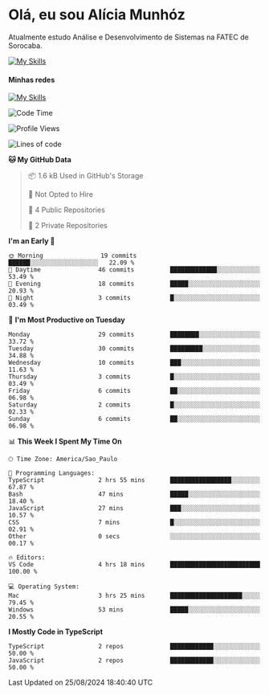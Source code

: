 # Olá, eu sou Alícia Munhóz

<p>Atualmente estudo Análise e Desenvolvimento de Sistemas na FATEC de Sorocaba.</p>

[![My Skills](https://skillicons.dev/icons?i=html,css,js,nodejs,ts)](https://skillicons.dev)

#### Minhas redes
[![My Skills](https://skillicons.dev/icons?i=linkedin)](https://www.linkedin.com/in/aliciamunhozfrancodecamargo/)

<!--START_SECTION:waka-->
![Code Time](http://img.shields.io/badge/Code%20Time-4%20hrs%2021%20mins-blue)

![Profile Views](http://img.shields.io/badge/Profile%20Views-138-blue)

![Lines of code](https://img.shields.io/badge/From%20Hello%20World%20I%27ve%20Written-13.8%20thousand%20lines%20of%20code-blue)

**🐱 My GitHub Data** 

> 📦 1.6 kB Used in GitHub's Storage 
 > 
> 🚫 Not Opted to Hire
 > 
> 📜 4 Public Repositories 
 > 
> 🔑 2 Private Repositories 
 > 
**I'm an Early 🐤** 

```text
🌞 Morning                19 commits          ██████░░░░░░░░░░░░░░░░░░░   22.09 % 
🌆 Daytime                46 commits          █████████████░░░░░░░░░░░░   53.49 % 
🌃 Evening                18 commits          █████░░░░░░░░░░░░░░░░░░░░   20.93 % 
🌙 Night                  3 commits           █░░░░░░░░░░░░░░░░░░░░░░░░   03.49 % 
```
📅 **I'm Most Productive on Tuesday** 

```text
Monday                   29 commits          ████████░░░░░░░░░░░░░░░░░   33.72 % 
Tuesday                  30 commits          █████████░░░░░░░░░░░░░░░░   34.88 % 
Wednesday                10 commits          ███░░░░░░░░░░░░░░░░░░░░░░   11.63 % 
Thursday                 3 commits           █░░░░░░░░░░░░░░░░░░░░░░░░   03.49 % 
Friday                   6 commits           ██░░░░░░░░░░░░░░░░░░░░░░░   06.98 % 
Saturday                 2 commits           █░░░░░░░░░░░░░░░░░░░░░░░░   02.33 % 
Sunday                   6 commits           ██░░░░░░░░░░░░░░░░░░░░░░░   06.98 % 
```


📊 **This Week I Spent My Time On** 

```text
🕑︎ Time Zone: America/Sao_Paulo

💬 Programming Languages: 
TypeScript               2 hrs 55 mins       █████████████████░░░░░░░░   67.87 % 
Bash                     47 mins             █████░░░░░░░░░░░░░░░░░░░░   18.40 % 
JavaScript               27 mins             ███░░░░░░░░░░░░░░░░░░░░░░   10.57 % 
CSS                      7 mins              █░░░░░░░░░░░░░░░░░░░░░░░░   02.91 % 
Other                    0 secs              ░░░░░░░░░░░░░░░░░░░░░░░░░   00.17 % 

🔥 Editors: 
VS Code                  4 hrs 18 mins       █████████████████████████   100.00 % 

💻 Operating System: 
Mac                      3 hrs 25 mins       ████████████████████░░░░░   79.45 % 
Windows                  53 mins             █████░░░░░░░░░░░░░░░░░░░░   20.55 % 
```

**I Mostly Code in TypeScript** 

```text
TypeScript               2 repos             ████████████░░░░░░░░░░░░░   50.00 % 
JavaScript               2 repos             ████████████░░░░░░░░░░░░░   50.00 % 
```




 Last Updated on 25/08/2024 18:40:40 UTC
<!--END_SECTION:waka-->
